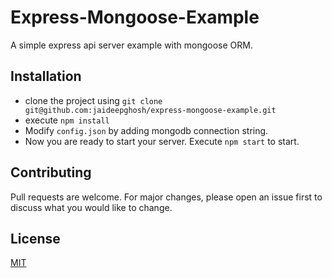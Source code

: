 # Express-Mongoose-Example

A simple express api server example with mongoose ORM.

## Installation

* clone the project using `git clone git@github.com:jaideepghosh/express-mongoose-example.git`
* execute `npm install`
* Modify `config.json` by adding mongodb connection string.
* Now you are ready to start your server. Execute `npm start` to start.

## Contributing
Pull requests are welcome. For major changes, please open an issue first to discuss what you would like to change.

## License
[MIT](https://choosealicense.com/licenses/mit/)